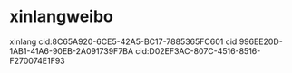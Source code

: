 # xinlangweibo
xinlang
cid:8C65A920-6CE5-42A5-BC17-7885365FC601
cid:996EE20D-1AB1-41A6-90EB-2A091739F7BA
cid:D02EF3AC-807C-4516-8516-F270074E1F93
